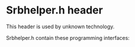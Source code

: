 # Srbhelper.h header


This header is used by unknown technology.

Srbhelper.h contain these programming interfaces:

